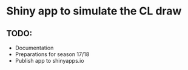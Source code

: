 # Shiny app to simulate the CL draw
## TODO: 
- Documentation
- Preparations for season 17/18
- Publish app to shinyapps.io
